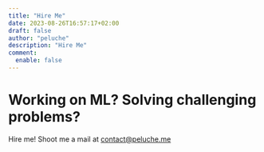 ```yaml
---
title: "Hire Me"
date: 2023-08-26T16:57:17+02:00
draft: false
author: "peluche"
description: "Hire Me"
comment:
  enable: false
---
```


# Working on ML? Solving challenging problems?

Hire me! Shoot me a mail at [contact@peluche.me](mailto:contact@peluche.me)
